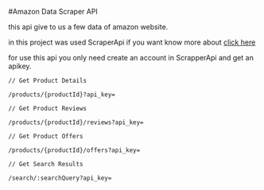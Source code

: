#Amazon Data Scraper API

this api give to us a few data of amazon website.

in this project was used ScraperApi if you want know more about [click here](https://www.scraperapi.com/)

for use this api you only need create an account in ScrapperApi and get an apikey.

```
// Get Product Details

/products/{productId}?api_key=
```

```
// Get Product Reviews

/products/{productId}/reviews?api_key=
```

```
// Get Product Offers

/products/{productId}/offers?api_key=
```

```
// Get Search Results

/search/:searchQuery?api_key=
```



